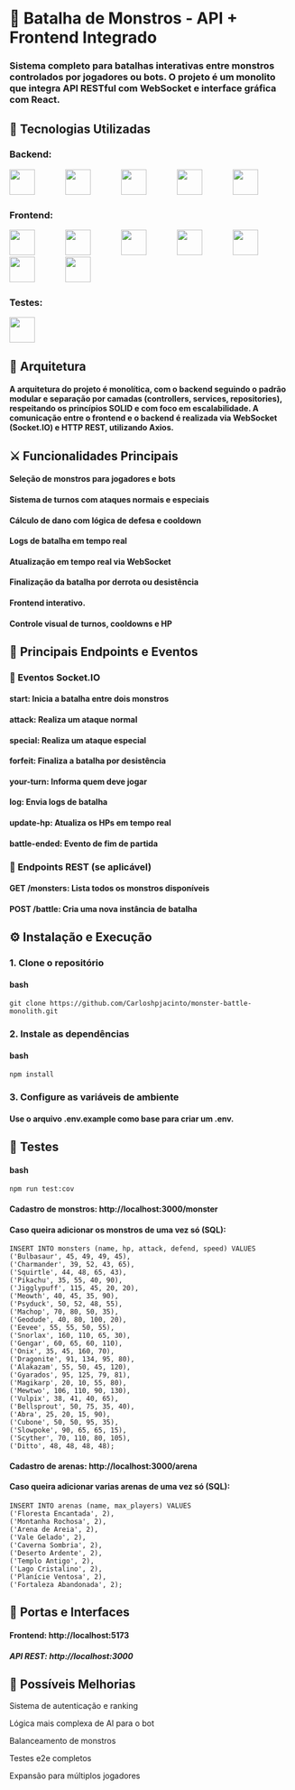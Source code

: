 # 🧩  Batalha de Monstros - API + Frontend Integrado

### Sistema completo para batalhas interativas entre monstros controlados por jogadores ou bots. O projeto é um monolito que integra API RESTful com WebSocket e interface gráfica com React.

## 🚀 Tecnologias Utilizadas
### Backend:

<div>
  <img src="https://cdn.jsdelivr.net/gh/devicons/devicon@latest/icons/nodejs/nodejs-original-wordmark.svg" width="45" height="45" style="margin-right: 50px;"/>
  <img src="https://cdn.jsdelivr.net/gh/devicons/devicon@latest/icons/typescript/typescript-original.svg" width="45" height="45" style="margin-right: 50px;"/>
  <img src="https://cdn.jsdelivr.net/gh/devicons/devicon@latest/icons/express/express-original-wordmark.svg" width="45" height="45" style="margin-right: 50px;"/>
  <img src="https://cdn.jsdelivr.net/gh/devicons/devicon@latest/icons/socketio/socketio-original-wordmark.svg" width="45" height="45" style="margin-right: 50px;"/>
  <img src="https://cdn.jsdelivr.net/gh/devicons/devicon@latest/icons/mysql/mysql-original.svg" width="45" height="45" style="margin-right: 50px;"/>
</div>

### Frontend:
<div>
  <img src="https://cdn.jsdelivr.net/gh/devicons/devicon@latest/icons/nodejs/nodejs-original-wordmark.svg" width="45" height="45" style="margin-right: 50px;"/>
  <img src="https://cdn.jsdelivr.net/gh/devicons/devicon@latest/icons/javascript/javascript-original.svg" width="45" height="45" style="margin-right: 50px;"/>
  <img src="https://cdn.jsdelivr.net/gh/devicons/devicon@latest/icons/react/react-original.svg" width="45" height="45" style="margin-right: 50px;"/>
  <img src="https://cdn.jsdelivr.net/gh/devicons/devicon@latest/icons/sass/sass-original.svg" width="45" height="45" style="margin-right: 50px;"/>
  <img src="https://cdn.jsdelivr.net/gh/devicons/devicon@latest/icons/vitejs/vitejs-original.svg" width="45" height="45" style="margin-right: 50px;"/>
  <img src="https://cdn.jsdelivr.net/gh/devicons/devicon@latest/icons/socketio/socketio-original-wordmark.svg" width="45" height="45" style="margin-right: 50px;"/>
  <img src="https://cdn.jsdelivr.net/gh/devicons/devicon@latest/icons/axios/axios-plain.svg" width="45" height="45" style="margin-right: 50px;"/>
</div>

### Testes:
<div>
  <img src="https://cdn.jsdelivr.net/gh/devicons/devicon@latest/icons/jest/jest-plain.svg" width="45" height="45" style="margin-right: 50px;"/>
</div>

## 📁 Arquitetura

#### A arquitetura do projeto é monolítica, com o backend seguindo o padrão modular e separação por camadas (controllers, services, repositories), respeitando os princípios SOLID e com foco em escalabilidade. A comunicação entre o frontend e o backend é realizada via WebSocket (Socket.IO) e HTTP REST, utilizando Axios.

## ⚔️ Funcionalidades Principais
#### Seleção de monstros para jogadores e bots

#### Sistema de turnos com ataques normais e especiais

#### Cálculo de dano com lógica de defesa e cooldown

#### Logs de batalha em tempo real

#### Atualização em tempo real via WebSocket

#### Finalização da batalha por derrota ou desistência

#### Frontend interativo.

#### Controle visual de turnos, cooldowns e HP

## 📡 Principais Endpoints e Eventos

### 🔁 Eventos Socket.IO

#### start: Inicia a batalha entre dois monstros

#### attack: Realiza um ataque normal

#### special: Realiza um ataque especial

#### forfeit: Finaliza a batalha por desistência

#### your-turn: Informa quem deve jogar

#### log: Envia logs de batalha

#### update-hp: Atualiza os HPs em tempo real

#### battle-ended: Evento de fim de partida

### 📨 Endpoints REST (se aplicável)
#### GET /monsters: Lista todos os monstros disponíveis

#### POST /battle: Cria uma nova instância de batalha

## ⚙️ Instalação e Execução

### 1. Clone o repositório
#### bash

    git clone https://github.com/Carloshpjacinto/monster-battle-monolith.git
    
### 2. Instale as dependências
#### bash

    npm install
    
### 3. Configure as variáveis de ambiente

#### Use o arquivo .env.example como base para criar um .env.

## 🧪 Testes
#### bash

    npm run test:cov

#### Cadastro de monstros: http://localhost:3000/monster

#### Caso queira adicionar os monstros de uma vez só (SQL):

    INSERT INTO monsters (name, hp, attack, defend, speed) VALUES
    ('Bulbasaur', 45, 49, 49, 45),
    ('Charmander', 39, 52, 43, 65),
    ('Squirtle', 44, 48, 65, 43),
    ('Pikachu', 35, 55, 40, 90),
    ('Jigglypuff', 115, 45, 20, 20),
    ('Meowth', 40, 45, 35, 90),
    ('Psyduck', 50, 52, 48, 55),
    ('Machop', 70, 80, 50, 35),
    ('Geodude', 40, 80, 100, 20),
    ('Eevee', 55, 55, 50, 55),
    ('Snorlax', 160, 110, 65, 30),
    ('Gengar', 60, 65, 60, 110),
    ('Onix', 35, 45, 160, 70),
    ('Dragonite', 91, 134, 95, 80),
    ('Alakazam', 55, 50, 45, 120),
    ('Gyarados', 95, 125, 79, 81),
    ('Magikarp', 20, 10, 55, 80),
    ('Mewtwo', 106, 110, 90, 130),
    ('Vulpix', 38, 41, 40, 65),
    ('Bellsprout', 50, 75, 35, 40),
    ('Abra', 25, 20, 15, 90),
    ('Cubone', 50, 50, 95, 35),
    ('Slowpoke', 90, 65, 65, 15),
    ('Scyther', 70, 110, 80, 105),
    ('Ditto', 48, 48, 48, 48);

#### Cadastro de arenas: http://localhost:3000/arena

#### Caso queira adicionar varias arenas de uma vez só (SQL):

    INSERT INTO arenas (name, max_players) VALUES
    ('Floresta Encantada', 2),
    ('Montanha Rochosa', 2),
    ('Arena de Areia', 2),
    ('Vale Gelado', 2),
    ('Caverna Sombria', 2),
    ('Deserto Ardente', 2),
    ('Templo Antigo', 2),
    ('Lago Cristalino', 2),
    ('Planície Ventosa', 2),
    ('Fortaleza Abandonada', 2);
    
## 🚪 Portas e Interfaces

#### Frontend: http://localhost:5173

##### API REST: http://localhost:3000

## 🔧 Possíveis Melhorias

Sistema de autenticação e ranking

Lógica mais complexa de AI para o bot

Balanceamento de monstros

Testes e2e completos

Expansão para múltiplos jogadores
